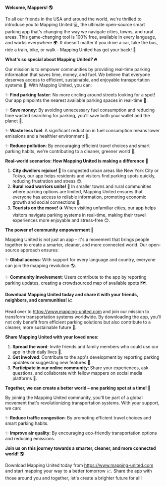 **Welcome, Mappers! 🌎**

To all our friends in the USA and around the world, we're thrilled to introduce you to Mapping United 💻, the ultimate open-source smart parking app that's changing the way we navigate cities, towns, and rural areas. This game-changing tool is 100% free, available in every language, and works everywhere 🌍. It doesn't matter if you drive a car, take the bus, ride a train, bike, or walk – Mapping United has got your back! 👏

**What's so special about Mapping United? 🔥**

Our mission is to empower communities by providing real-time parking information that saves time, money, and fuel. We believe that everyone deserves access to efficient, sustainable, and enjoyable transportation systems 🌟. With Mapping United, you can:

✨ **Find parking faster**: No more circling around streets looking for a spot! Our app pinpoints the nearest available parking spaces in real-time 📍.

✨ **Save money**: By avoiding unnecessary fuel consumption and reducing time wasted searching for parking, you'll save both your wallet and the planet 💸.

✨ **Waste less fuel**: A significant reduction in fuel consumption means lower emissions and a healthier environment 🌿.

✨ **Reduce pollution**: By encouraging efficient travel choices and smart parking habits, we're contributing to a cleaner, greener world 🌱.

**Real-world scenarios: How Mapping United is making a difference 🔹**

1. **City dwellers rejoice! 🙌** In congested urban areas like New York City or Tokyo, our app helps residents and visitors find parking spots quickly, reducing frustration and stress 😊.
2. **Rural road warriors unite! 🚗** In smaller towns and rural communities where parking options are limited, Mapping United ensures that everyone has access to reliable information, promoting economic growth and social connections 💼.
3. **Tourists on the move! ✈️** When visiting unfamiliar cities, our app helps visitors navigate parking systems in real-time, making their travel experiences more enjoyable and stress-free 😊.

**The power of community empowerment 👥**

Mapping United is not just an app – it's a movement that brings people together to create a smarter, cleaner, and more connected world. Our open-source approach ensures:

✨ **Global access**: With support for every language and country, everyone can join the mapping revolution 🌎.

✨ **Community involvement**: Users contribute to the app by reporting parking updates, creating a crowdsourced map of available spots 🗺️.

**Download Mapping United today and share it with your friends, neighbors, and communities! 📈**

Head over to https://www.mapping-united.com and join our mission to transform transportation systems worldwide. By downloading the app, you'll not only benefit from efficient parking solutions but also contribute to a cleaner, more sustainable future 🌟.

**Share Mapping United with your loved ones:**

1. **Spread the word**: Invite friends and family members who could use our app in their daily lives 💬.
2. **Get involved**: Contribute to the app's development by reporting parking updates or suggesting new features 🤝.
3. **Participate in our online community**: Share your experiences, ask questions, and collaborate with fellow mappers on social media platforms 👥.

**Together, we can create a better world – one parking spot at a time! 🌟**

By joining the Mapping United community, you'll be part of a global movement that's revolutionizing transportation systems. With your support, we can:

✨ **Reduce traffic congestion**: By promoting efficient travel choices and smart parking habits.

✨ **Improve air quality**: By encouraging eco-friendly transportation options and reducing emissions.

**Join us on this journey towards a smarter, cleaner, and more connected world! 🌎**

Download Mapping United today from https://www.mapping-united.com and start mapping your way to a better tomorrow 📈. Share the app with those around you and together, let's create a brighter future for all!
